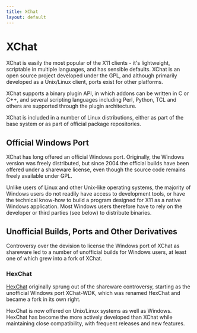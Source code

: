 ```yaml
---
title: XChat
layout: default
---
```

  
# XChat

XChat is easily the most popular of the X11 clients - it's lightweight, scriptable in multiple languages, and has sensible defaults. XChat is an open source project developed under the GPL, and although primarily developed as a Unix/Linux client, ports exist for other platforms.

XChat supports a binary plugin API, in which addons can be written in C or C++, and several scripting languages including Perl, Python, TCL and others are supported through the plugin architecture.

XChat is included in a number of Linux distributions, either as part of the base system or as part of official package repositories.


## Official Windows Port

XChat has long offered an official Windows port. Originally, the Windows version was freely distributed, but since 2004 the official builds have been offered under a shareware license, even though the source code remains freely available under GPL.

Unlike users of Linux and other Unix-like operating systems, the majority of Windows users do not readily have access to development tools, or have the technical know-how to build a program designed for X11 as a native Windows application. Most Windows users therefore have to rely on the developer or third parties (see below) to distribute binaries.



## Unofficial Builds, Ports and Other Derivatives

Controversy over the devision to license the Windows port of XChat as shareware led to a number of unofficial builds for Windows users, at least one of which grew into a fork of XChat.


### HexChat
[HexChat](/irchelp/clients/unix/xchat/hexchat.html) originally sprung out of the shareware controversy, starting as the unofficial Windows port XChat-WDK, which was renamed HexChat and became a fork in its own right.

HexChat is now offered on Unix/Linux systems as well as Windows. HexChat has become the more actively developed than XChat while maintaining close compatibility, with frequent releases and new features.
